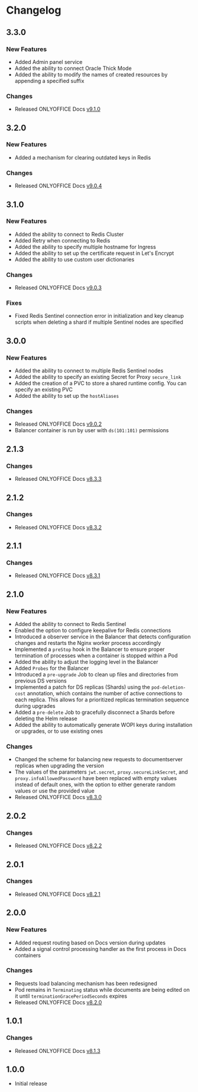 # Changelog

## 3.3.0

### New Features

* Added Admin panel service
* Added the ability to connect Oracle Thick Mode
* Added the ability to modify the names of created resources by appending a specified suffix

### Changes

* Released ONLYOFFICE Docs [v9.1.0](https://github.com/ONLYOFFICE/DocumentServer/blob/master/CHANGELOG.md#910)

## 3.2.0

### New Features

* Added a mechanism for clearing outdated keys in Redis

### Changes

* Released ONLYOFFICE Docs [v9.0.4](https://github.com/ONLYOFFICE/DocumentServer/blob/master/CHANGELOG.md#904)

## 3.1.0

### New Features

* Added the ability to connect to Redis Cluster
* Added Retry when connecting to Redis
* Added the ability to specify multiple hostname for Ingress
* Added the ability to set up the certificate request in Let's Encrypt
* Added the ability to use custom user dictionaries

### Changes

* Released ONLYOFFICE Docs [v9.0.3](https://github.com/ONLYOFFICE/DocumentServer/blob/master/CHANGELOG.md#903)

### Fixes

* Fixed Redis Sentinel connection error in initialization and key cleanup scripts when deleting a shard if multiple Sentinel nodes are specified

## 3.0.0

### New Features

* Added the ability to connect to multiple Redis Sentinel nodes
* Added the ability to specify an existing Secret for Proxy `secure_link`
* Added the creation of a PVC to store a shared runtime config. You can specify an existing PVC
* Added the ability to set up the `hostAliases`

### Changes

* Released ONLYOFFICE Docs [v9.0.2](https://github.com/ONLYOFFICE/DocumentServer/blob/master/CHANGELOG.md#902)
* Balancer container is run by user with `ds(101:101)` permissions

## 2.1.3

### Changes

* Released ONLYOFFICE Docs [v8.3.3](https://github.com/ONLYOFFICE/DocumentServer/blob/master/CHANGELOG.md#833)

## 2.1.2

### Changes

* Released ONLYOFFICE Docs [v8.3.2](https://github.com/ONLYOFFICE/DocumentServer/blob/master/CHANGELOG.md#832)

## 2.1.1

### Changes

* Released ONLYOFFICE Docs [v8.3.1](https://github.com/ONLYOFFICE/DocumentServer/blob/master/CHANGELOG.md#831)

## 2.1.0

### New Features

* Added the ability to connect to Redis Sentinel
* Enabled the option to configure keepalive for Redis connections
* Introduced a observer service in the Balancer that detects configuration changes and restarts the Nginx worker process accordingly
* Implemented a `preStop` hook in the Balancer to ensure proper termination of processes when a container is stopped within a Pod
* Added the ability to adjust the logging level in the Balancer
* Added `Probes` for the Balancer
* Introduced a `pre-upgrade` Job to clean up files and directories from previous DS versions
* Implemented a patch for DS replicas (Shards) using the `pod-deletion-cost` annotation, which contains the number of active connections to each replica. This allows for a prioritized replicas termination sequence during upgrades
* Added a `pre-delete` Job to gracefully disconnect a Shards before deleting the Helm release
* Added the ability to automatically generate WOPI keys during installation or upgrades, or to use existing ones

### Changes

* Changed the scheme for balancing new requests to documentserver replicas when upgrading the version
* The values of the parameters `jwt.secret`, `proxy.secureLinkSecret`, and `proxy.infoAllowedPassword` have been replaced with empty values instead of default ones, with the option to either generate random values or use the provided value
* Released ONLYOFFICE Docs [v8.3.0](https://github.com/ONLYOFFICE/DocumentServer/blob/master/CHANGELOG.md#830)

## 2.0.2

### Changes

* Released ONLYOFFICE Docs [v8.2.2](https://github.com/ONLYOFFICE/DocumentServer/blob/master/CHANGELOG.md#822)

## 2.0.1

### Changes

* Released ONLYOFFICE Docs [v8.2.1](https://github.com/ONLYOFFICE/DocumentServer/blob/master/CHANGELOG.md#821)

## 2.0.0

### New Features

* Added request routing based on Docs version during updates
* Added a signal control processing handler as the first process in Docs containers

### Changes

* Requests load balancing mechanism has been redesigned
* Pod remains in `Terminating` status while documents are being edited on it until `terminationGracePeriodSeconds` expires
* Released ONLYOFFICE Docs [v8.2.0](https://github.com/ONLYOFFICE/DocumentServer/blob/master/CHANGELOG.md#820)

## 1.0.1

### Changes

* Released ONLYOFFICE Docs [v8.1.3](https://github.com/ONLYOFFICE/DocumentServer/blob/master/CHANGELOG.md#813)

## 1.0.0

* Initial release

